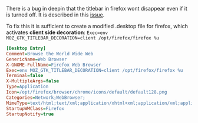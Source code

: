 
There is a bug in deepin that the titlebar in firefox wont disappear even if it is turned off. It is described in this [issue](https://github.com/linuxdeepin/developer-center/issues/1460).

To fix this it is sufficient to create a modified .desktop file for firefox, which activates **client side decoration**: ``Exec=env MOZ_GTK_TITLEBAR_DECORATION=client /opt/firefox/firefox %u``

```ini
[Desktop Entry]
Comment=Browse the World Wide Web
GenericName=Web Browser
X-GNOME-FullName=Firefox Web Browser
Exec=env MOZ_GTK_TITLEBAR_DECORATION=client /opt/firefox/firefox %u
Terminal=false
X-MultipleArgs=false
Type=Application
Icon=/opt/firefox/browser/chrome/icons/default/default128.png
Categories=Network;WebBrowser;
MimeType=text/html;text/xml;application/xhtml+xml;application/xml;application/vnd.mozilla.xul+xml;application/rss+xml;application/rdf+xml;image/gif;image/jpeg;image/png;x-scheme-handler/http;x-scheme-handler/https;
StartupWMClass=Firefox
StartupNotify=true
```